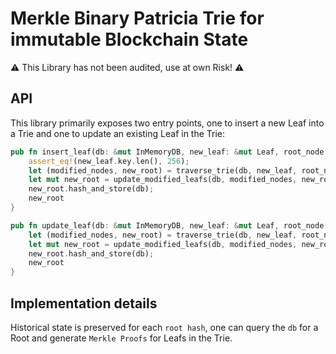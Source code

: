 # Merkle Binary Patricia Trie for immutable Blockchain State

:warning: This Library has not been audited, use at own Risk! :warning:

## API

This library primarily exposes two entry points, one to insert a new Leaf into a Trie and one to update an existing Leaf in the Trie:

```rust
pub fn insert_leaf(db: &mut InMemoryDB, new_leaf: &mut Leaf, root_node: Node) -> Root {
    assert_eq!(new_leaf.key.len(), 256);
    let (modified_nodes, new_root) = traverse_trie(db, new_leaf, root_node, false);
    let mut new_root = update_modified_leafs(db, modified_nodes, new_root);
    new_root.hash_and_store(db);
    new_root
}

pub fn update_leaf(db: &mut InMemoryDB, new_leaf: &mut Leaf, root_node: Node) -> Root {
    let (modified_nodes, new_root) = traverse_trie(db, new_leaf, root_node, true);
    let mut new_root = update_modified_leafs(db, modified_nodes, new_root);
    new_root.hash_and_store(db);
    new_root
}
```

## Implementation details

Historical state is preserved for each `root hash`, one can query the `db` for a Root and generate `Merkle Proofs` for Leafs in the Trie.
